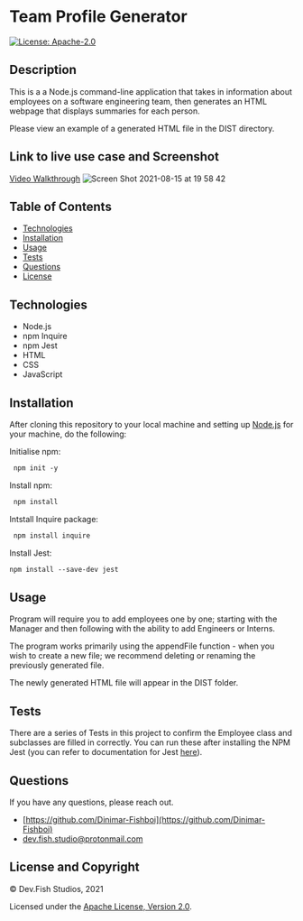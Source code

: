 # Team Profile Generator

[![License: Apache-2.0](https://img.shields.io/badge/License-Apache%202.0-blue.svg)](https://opensource.org/licenses/Apache-2.0)

## Description

This is a a Node.js command-line application that takes in information about employees on a software engineering team, then generates an HTML webpage that displays summaries for each person.

Please view an example of a generated HTML file in the DIST directory.

## Link to live use case and Screenshot

[Video Walkthrough](https://vimeo.com/587413531)
![Screen Shot 2021-08-15 at 19 58 42](https://user-images.githubusercontent.com/83541287/129474773-d2eae4b1-d024-418f-b5b3-c6cb27d883e0.png)



## Table of Contents 
- [Technologies](#technologies)
- [Installation](#installation)
- [Usage](#usage)
- [Tests](#tests)
- [Questions](#questions)
- [License](#license)

## Technologies
- Node.js
- npm Inquire
- npm Jest
- HTML
- CSS
- JavaScript

## Installation

After cloning this repository to your local machine and setting up [Node.js](https://nodejs.org/en/) for your machine, do the following:

Initialise npm:
```md
 npm init -y
```
Install npm:
```md
 npm install
```

Intstall Inquire package:
```md
 npm install inquire
```

Install Jest:
```md
npm install --save-dev jest
```

## Usage

Program will require you to add employees one by one; starting with the Manager and then following with the ability to add Engineers or Interns.

The program works primarily using the appendFile function - when you wish to create a new file; we recommend deleting or renaming the previously generated file.

The newly generated HTML file will appear in the DIST folder.

## Tests

There are a series of Tests in this project to confirm the Employee class and subclasses are filled in correctly. You can run these after installing the NPM Jest (you can refer to documentation for Jest [here](https://jestjs.io/docs/getting-started)).

## Questions

If you have any questions, please reach out.

- [https://github.com/Dinimar-Fishboi](https://github.com/Dinimar-Fishboi)
- [dev.fish.studio@protonmail.com](#dev.fish.studio@protonmail.com)

## License and Copyright

 © Dev.Fish Studios, 2021

Licensed under the [Apache License, Version 2.0](LICENSE).

